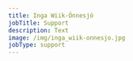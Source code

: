 ```yaml
---
title: Inga Wiik-Önnesjö
jobTitle: Support
description: Text
image: /img/inga_wiik-onnesjo.jpg
jobType: support
---
```

